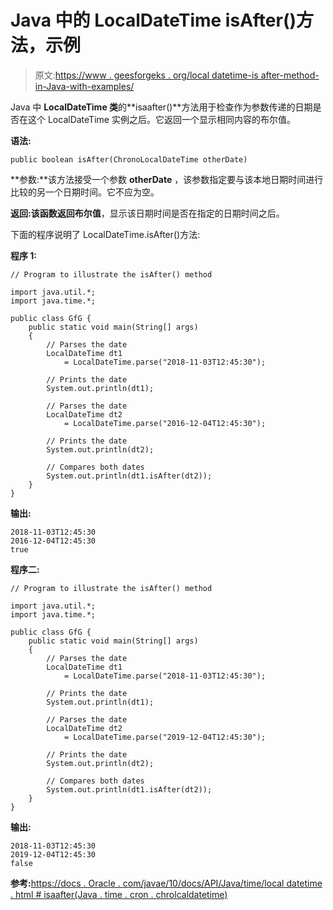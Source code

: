 # Java 中的 LocalDateTime isAfter()方法，示例

> 原文:[https://www . geesforgeks . org/local datetime-is after-method-in-Java-with-examples/](https://www.geeksforgeeks.org/localdatetime-isafter-method-in-java-with-examples/)

Java 中 **LocalDateTime 类**的**isaafter()**方法用于检查作为参数传递的日期是否在这个 LocalDateTime 实例之后。它返回一个显示相同内容的布尔值。

**语法:**

```
public boolean isAfter(ChronoLocalDateTime otherDate)
```

**参数:**该方法接受一个参数 **otherDate** ，该参数指定要与该本地日期时间进行比较的另一个日期时间。它不应为空。

**返回:**该函数返回**布尔值**，显示该日期时间是否在指定的日期时间之后。

下面的程序说明了 LocalDateTime.isAfter()方法:

**程序 1:**

```
// Program to illustrate the isAfter() method

import java.util.*;
import java.time.*;

public class GfG {
    public static void main(String[] args)
    {
        // Parses the date
        LocalDateTime dt1
            = LocalDateTime.parse("2018-11-03T12:45:30");

        // Prints the date
        System.out.println(dt1);

        // Parses the date
        LocalDateTime dt2
            = LocalDateTime.parse("2016-12-04T12:45:30");

        // Prints the date
        System.out.println(dt2);

        // Compares both dates
        System.out.println(dt1.isAfter(dt2));
    }
}
```

**输出:**

```
2018-11-03T12:45:30
2016-12-04T12:45:30
true

```

**程序二:**

```
// Program to illustrate the isAfter() method

import java.util.*;
import java.time.*;

public class GfG {
    public static void main(String[] args)
    {
        // Parses the date
        LocalDateTime dt1
            = LocalDateTime.parse("2018-11-03T12:45:30");

        // Prints the date
        System.out.println(dt1);

        // Parses the date
        LocalDateTime dt2
            = LocalDateTime.parse("2019-12-04T12:45:30");

        // Prints the date
        System.out.println(dt2);

        // Compares both dates
        System.out.println(dt1.isAfter(dt2));
    }
}
```

**输出:**

```
2018-11-03T12:45:30
2019-12-04T12:45:30
false

```

**参考:**[https://docs . Oracle . com/javae/10/docs/API/Java/time/local datetime . html # isaafter(Java . time . cron . chrolcaldatetime)](https://docs.oracle.com/javase/10/docs/api/java/time/LocalDateTime.html#isAfter(java.time.chrono.ChronoLocalDateTime))